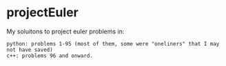 # projectEuler

My soluitons to project euler problems in:

	python: problems 1-95 (most of them, some were "oneliners" that I may not have saved)
	c++: problems 96 and onward.
